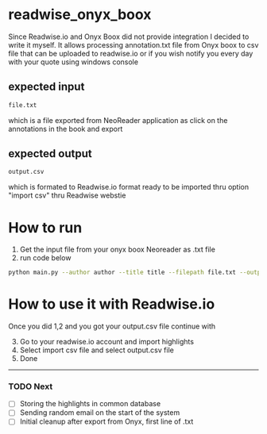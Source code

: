 # readwise_onyx_boox
Since Readwise.io and Onyx Boox did not provide integration I decided to write it myself. It allows processing annotation.txt file from Onyx boox to csv file that can be uploaded to readwise.io or if you wish notify you every day with your quote using windows console

## expected input
```bash
file.txt
```
which is a file exported from NeoReader application as click on the annotations in the book and export

## expected output
```bash
output.csv
```
which is formated to Readwise.io format ready to be imported thru option "import csv" thru Readwise webstie

# How to run
1. Get the input file from your onyx boox Neoreader as .txt file
2. run code below

```bash
python main.py --author author --title title --filepath file.txt --output_path output.csv
```

# How to use it with Readwise.io
Once you did 1,2 and you got your output.csv file continue with

3. Go to your readwise.io account and import highlights
4. Select import csv file and select output.csv file
5. Done



--------------------------------------------
### TODO Next
- [ ] Storing the highlights in common database
- [ ] Sending random email on the start of the system
- [ ] Initial cleanup after export from Onyx, first line of .txt
